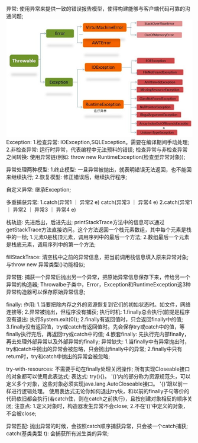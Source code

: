 异常: 使用异常来提供一致的错误报告模型，使得构建能够与客户端代码可靠的沟通问题;  
    ![img.png](img.png)  
    Exception: 
        1.检查异常: IOException,SQLException。需要在编译期间手动处理;
        2.非检查异常: 运行时异常，代表编程中无法预料的错误;
    检查异常与非检查异常之间转换: 使用异常链(例如: throw new RuntimeException(检查型异常对象));
    
异常处理两种模型:
    1.终止模型:
        一旦异常被抛出，就表明错误无法返回，也不能回来继续执行;
    2.恢复模型:
        修正错误后，继续执行程序;

自定义异常:
    继承Exception;

多重捕获异常:
    1.catch(异常1 ｜ 异常2 e)
      catch(异常3 ｜ 异常4 e)
    2.catch(异常1 ｜ 异常2 ｜ 异常3 ｜ 异常4 e)

栈轨迹: 先进后出，后进先出;
    printStackTrace方法中的信息可以通过getStackTrace方法直接访问。这个方法返回一个栈元素数组，其中每个元素是栈中的一桢;
    1.元素0是栈顶元素，调用序列中的最后一个方法;
    2.数组最后一个元素是栈底元素，调用序列中的第一个方法;

fillStackTrace:
    清空栈中之前的异常信息，把当前调用栈信息填入原来异常对象;
    与throw new 异常类型()功能相似;

异常链:
    捕获一个异常后抛出另一个异常，把原始异常信息保存下来，传给另一个异常的构造器;
    Throwalbe子类中，Error，Exception和RuntimeException这3种异常构造器可以保存原始异常信息;

finally: 
    作用:
        1.当要把除内存之外的资源恢复到它们的初始状态时。如文件，网络连接等;
        2.异常被抛出，但程序没有捕获;
    执行时机:
        1.finally总会执行(前提是程序没有退出: 执行System.exit(0));
        2.finally有返回值时，只会返回finally中的值; 
        3.finally没有返回值，try或catch有返回值时。先会保存try或catch中的值，等finally执行完后，再返回try或catch中的值;
        4.嵌套finally: 先执行完内部finally，再去处理外部异常以及外部异常的finally;
异常缺失:
    1.当finally中有异常抛出时，try和catch中抛出的异常会被忽略，只会抛出finally中的异常;
    2.finally中只有return时，try和catch中抛出的异常会被忽略;

try-with-resources: 不需要手动在finally处理关闭操作; 
    所有实现Closeable接口的对象都可以使用此表达式;
    表达式: try(){}。 '()'内的部分称为资源规范头，可以定义多个对象，这些对象必须实现java.lang.AutoCloseable接口。
    '{}'跟以前一样进行逻辑处理。
    使用表达式无论你如何退出try块，和以前的finally子句等价的代码依旧都会执行(若catch住，则在catch之前执行)，且按创建对象相反的顺序关闭;
    注意点:
        1.定义对象时，构造器发生异常不会close;
        2.不在'()'中定义的对象，不会被close;

异常匹配:
    抛出异常的时候，会按照catch顺序捕获异常，只会被一个catch捕获;
    catch(基类类型 t): 会捕获所有派生类的异常;




